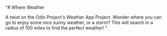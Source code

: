 "# Where Weather

A twist on the Odin Project's Weather App Project. Wonder where you can go to enjoy some nice sunny weather, or a storm? This will search in a radius of 100 miles to find the perfect weather!
"
